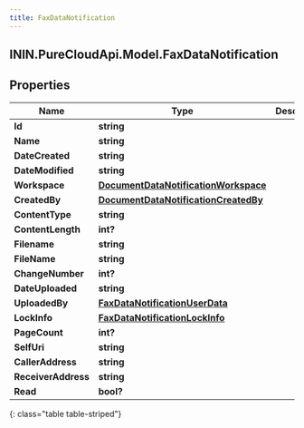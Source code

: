 ```yaml
---
title: FaxDataNotification
---
```

## ININ.PureCloudApi.Model.FaxDataNotification

## Properties

|Name | Type | Description | Notes|
|------------ | ------------- | ------------- | -------------|
| **Id** | **string** |  | [optional] |
| **Name** | **string** |  | [optional] |
| **DateCreated** | **string** |  | [optional] |
| **DateModified** | **string** |  | [optional] |
| **Workspace** | [**DocumentDataNotificationWorkspace**](DocumentDataNotificationWorkspace.html) |  | [optional] |
| **CreatedBy** | [**DocumentDataNotificationCreatedBy**](DocumentDataNotificationCreatedBy.html) |  | [optional] |
| **ContentType** | **string** |  | [optional] |
| **ContentLength** | **int?** |  | [optional] |
| **Filename** | **string** |  | [optional] |
| **FileName** | **string** |  | [optional] |
| **ChangeNumber** | **int?** |  | [optional] |
| **DateUploaded** | **string** |  | [optional] |
| **UploadedBy** | [**FaxDataNotificationUserData**](FaxDataNotificationUserData.html) |  | [optional] |
| **LockInfo** | [**FaxDataNotificationLockInfo**](FaxDataNotificationLockInfo.html) |  | [optional] |
| **PageCount** | **int?** |  | [optional] |
| **SelfUri** | **string** |  | [optional] |
| **CallerAddress** | **string** |  | [optional] |
| **ReceiverAddress** | **string** |  | [optional] |
| **Read** | **bool?** |  | [optional] |
{: class="table table-striped"}


